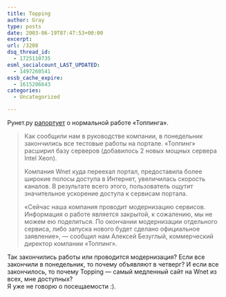 ```yaml
---
title: Topping
author: Gray
type: posts
date: 2003-06-19T07:47:53+00:00
excerpt:
url: /3208
dsq_thread_id:
  - 1725110735
esml_socialcount_LAST_UPDATED:
  - 1497260541
essb_cache_expire:
  - 1615206643
categories:
  - Uncategorized

---
```








Рунет.ру <a href="http://runet.ru/news/3244.html" target="_blank">рапортует</a> о нормальной работе &#171;Топпинга&#187;.

> Как сообщили нам в руководстве компании, в понедельник закончились все тестовые работы на портале. &#171;Топпинг&#187; расширил базу серверов (добавилось 2 новых мощных сервера Intel Xeon).
> 
> Компания Wnet куда переехал портал, предоставила более широкие полосы доступа в Интернет, увеличилась скорость каналов. В результате всего этого, пользователь ощутит значительное ускорение доступа к сервисам портала.
> 
> &#171;Сейчас наша компания проводит модернизацию сервисов. Информация о работе является закрытой, к сожалению, мы не можем ею поделиться. По окончании модернизации отдельного сервиса, либо запуска нового будет сделано официальное заявление&#187;, &#8212; сообщил нам Алексей Безуглый, коммерческий директор компании &#171;Топпинг&#187;.

Так закончились работы или проводится модернизация? Если все закончили в понедельник, то почему объявляют в четверг? И если все закончилось, то почему Topping &#8212; самый медленный сайт на Wnet из всех, мне доступных?  
Я уже не говорю о посещаемости :).